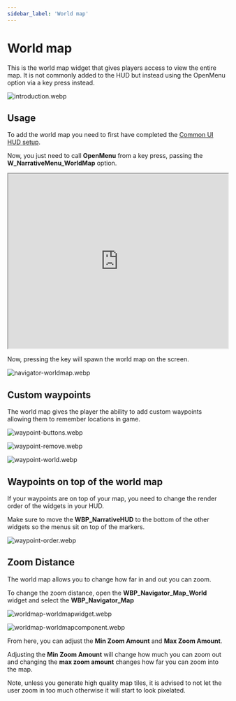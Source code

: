 ```yaml
---
sidebar_label: 'World map'
---
```


# World map

This is the world map widget that gives players access to view the entire map. It is not commonly added to the HUD but instead using the OpenMenu option via a key press instead.

![introduction.webp](/img/navigator/introduction.webp)

## Usage

To add the world map you need to first have completed the [Common UI HUD setup](../installation/common-ui.md).

Now, you just need to call **OpenMenu** from a key press, passing the **W_NarrativeMenu_WorldMap** option.

<iframe src="https://blueprintue.com/render/c42mnyp6/" width="100%" height="400" scrolling="no" allowfullscreen></iframe>

Now, pressing the key will spawn the world map on the screen.

![navigator-worldmap.webp](/img/navigator/navigator-worldmap.webp)

## Custom waypoints

The world map gives the player the ability to add custom waypoints allowing them to remember locations in game.

![waypoint-buttons.webp](/img/navigator/waypoint-buttons.webp)

![waypoint-remove.webp](/img/navigator/waypoint-remove.webp)

![waypoint-world.webp](/img/navigator/waypoint-world.webp)

## Waypoints on top of the world map

If your waypoints are on top of your map, you need to change the render order of the widgets in your HUD. 

Make sure to move the **WBP_NarrativeHUD** to the bottom of the other widgets so the menus sit on top of the markers.

![waypoint-order.webp](/img/navigator/waypoint-order.webp)

## Zoom Distance

The world map allows you to change how far in and out you can zoom.

To change the zoom distance, open the **WBP_Navigator_Map_World** widget and select the **WBP_Navigator_Map**

![worldmap-worldmapwidget.webp](/img/navigator/worldmap-worldmapwidget.webp)

![worldmap-worldmapcomponent.webp](/img/navigator/worldmap-worldmapcomponent.webp)

From here, you can adjust the **Min Zoom Amount** and **Max Zoom Amount**.

Adjusting the **Min Zoom Amount** will change how much you can zoom out and changing the **max zoom amount** changes how far you can zoom into the map.



Note, unless you generate high quality map tiles, it is advised to not let the user zoom in too much otherwise it will start to look pixelated.